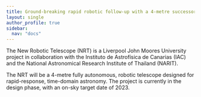 ```yaml
---
title: Ground-breaking rapid robotic follow-up with a 4-metre successor to the Liverpool Telescope
layout: single
author_profile: true
sidebar:
  nav: "docs"
---
```


The New Robotic Telescope (NRT) is a Liverpool John Moores University project in collaboration with the Instituto de Astrofísica de Canarias (IAC) and the National Astronomical Research Institute of Thailand (NARIT).

The NRT will be a 4-metre fully autonomous, robotic telescope designed for rapid-response, time-domain astronomy. The project is currently in the design phase, with an on-sky target date of 2023.








